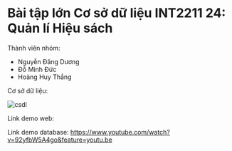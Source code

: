 # Bài tập lớn Cơ sở dữ liệu INT2211 24: Quản lí Hiệu sách
Thành viên nhóm:
- Nguyễn Đăng Dương
- Đỗ Minh Đức
- Hoàng Huy Thắng

Cơ sở dữ liệu:

![csdl](https://user-images.githubusercontent.com/100281796/204355016-d93d7f9b-0a4e-4e9c-b9ff-edbf3f55a9d3.png)

Link demo web:

Link demo database: https://www.youtube.com/watch?v=92yfbW5A4go&feature=youtu.be
